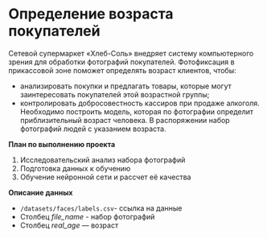 # Определение возраста покупателей
Сетевой супермаркет «Хлеб-Соль» внедряет систему компьютерного зрения для обработки фотографий покупателей. Фотофиксация в прикассовой зоне поможет определять возраст клиентов, чтобы:
- анализировать покупки и предлагать товары, которые могут заинтересовать покупателей этой возрастной группы;
- контролировать добросовестность кассиров при продаже алкоголя.
Необходимо построить модель, которая по фотографии определит приблизительный возраст человека. В распоряжении набор фотографий людей с указанием возраста.

**План по выполнению проекта**

1. Исследовательский анализ набора фотографий
2. Подготовка данных к обучению
3. Обучение нейронной сети и рассчет её качества

**Описание данных**

- `/datasets/faces/labels.csv`- ссылка на данные 
- Столбец *file_name* - набор фотографий
- Столбец *real_age* — возраст
